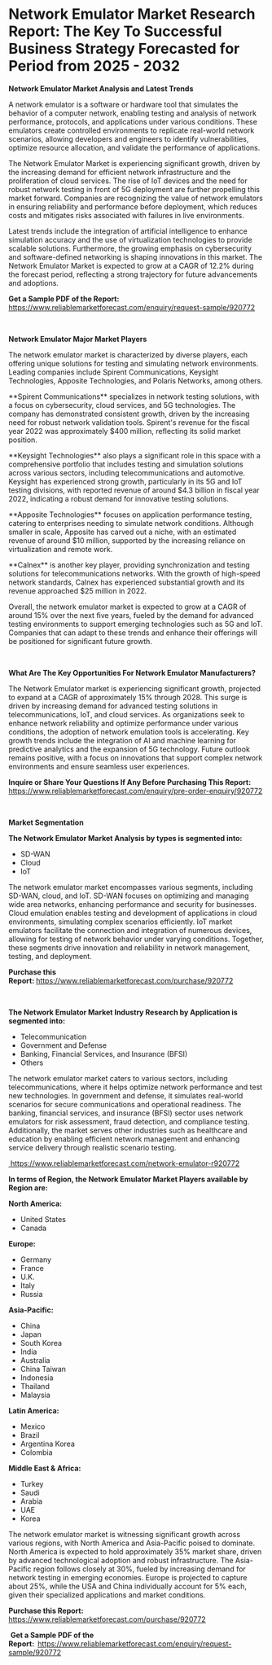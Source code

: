 <p><h1>Network Emulator Market Research Report: The Key To Successful Business Strategy Forecasted for Period from 2025 - 2032</h1></p><p><strong>Network Emulator Market Analysis and Latest Trends</strong></p>
<p><p>A network emulator is a software or hardware tool that simulates the behavior of a computer network, enabling testing and analysis of network performance, protocols, and applications under various conditions. These emulators create controlled environments to replicate real-world network scenarios, allowing developers and engineers to identify vulnerabilities, optimize resource allocation, and validate the performance of applications.</p><p>The Network Emulator Market is experiencing significant growth, driven by the increasing demand for efficient network infrastructure and the proliferation of cloud services. The rise of IoT devices and the need for robust network testing in front of 5G deployment are further propelling this market forward. Companies are recognizing the value of network emulators in ensuring reliability and performance before deployment, which reduces costs and mitigates risks associated with failures in live environments.</p><p>Latest trends include the integration of artificial intelligence to enhance simulation accuracy and the use of virtualization technologies to provide scalable solutions. Furthermore, the growing emphasis on cybersecurity and software-defined networking is shaping innovations in this market. The Network Emulator Market is expected to grow at a CAGR of 12.2% during the forecast period, reflecting a strong trajectory for future advancements and adoptions.</p></p>
<p><strong>Get a Sample PDF of the Report:&nbsp;</strong> <a href="https://www.reliablemarketforecast.com/enquiry/request-sample/920772?utm_campaign=3442&utm_medium=2&utm_source=Github&utm_content=ia&utm_term=18042025&utm_id=network-emulator">https://www.reliablemarketforecast.com/enquiry/request-sample/920772</a></p>
<p>&nbsp;</p>
<p><strong>Network Emulator Major Market Players</strong></p>
<p><p>The network emulator market is characterized by diverse players, each offering unique solutions for testing and simulating network environments. Leading companies include Spirent Communications, Keysight Technologies, Apposite Technologies, and Polaris Networks, among others.</p><p>**Spirent Communications** specializes in network testing solutions, with a focus on cybersecurity, cloud services, and 5G technologies. The company has demonstrated consistent growth, driven by the increasing need for robust network validation tools. Spirent's revenue for the fiscal year 2022 was approximately $400 million, reflecting its solid market position.</p><p>**Keysight Technologies** also plays a significant role in this space with a comprehensive portfolio that includes testing and simulation solutions across various sectors, including telecommunications and automotive. Keysight has experienced strong growth, particularly in its 5G and IoT testing divisions, with reported revenue of around $4.3 billion in fiscal year 2022, indicating a robust demand for innovative testing solutions.</p><p>**Apposite Technologies** focuses on application performance testing, catering to enterprises needing to simulate network conditions. Although smaller in scale, Apposite has carved out a niche, with an estimated revenue of around $10 million, supported by the increasing reliance on virtualization and remote work.</p><p>**Calnex** is another key player, providing synchronization and testing solutions for telecommunications networks. With the growth of high-speed network standards, Calnex has experienced substantial growth and its revenue approached $25 million in 2022.</p><p>Overall, the network emulator market is expected to grow at a CAGR of around 15% over the next five years, fueled by the demand for advanced testing environments to support emerging technologies such as 5G and IoT. Companies that can adapt to these trends and enhance their offerings will be positioned for significant future growth.</p></p>
<p>&nbsp;</p>
<p><strong>What Are The Key Opportunities For Network Emulator Manufacturers?</strong></p>
<p><p>The Network Emulator market is experiencing significant growth, projected to expand at a CAGR of approximately 15% through 2028. This surge is driven by increasing demand for advanced testing solutions in telecommunications, IoT, and cloud services. As organizations seek to enhance network reliability and optimize performance under various conditions, the adoption of network emulation tools is accelerating. Key growth trends include the integration of AI and machine learning for predictive analytics and the expansion of 5G technology. Future outlook remains positive, with a focus on innovations that support complex network environments and ensure seamless user experiences.</p></p>
<p><strong>Inquire or Share Your Questions If Any Before Purchasing This Report:</strong> <a href="https://www.reliablemarketforecast.com/enquiry/pre-order-enquiry/920772?utm_campaign=3442&utm_medium=2&utm_source=Github&utm_content=ia&utm_term=18042025&utm_id=network-emulator">https://www.reliablemarketforecast.com/enquiry/pre-order-enquiry/920772</a></p>
<p>&nbsp;</p>
<p><strong>Market Segmentation</strong></p>
<p><strong>The Network Emulator Market Analysis by types is segmented into:</strong></p>
<p><ul><li>SD-WAN</li><li>Cloud</li><li>IoT</li></ul></p>
<p><p>The network emulator market encompasses various segments, including SD-WAN, cloud, and IoT. SD-WAN focuses on optimizing and managing wide area networks, enhancing performance and security for businesses. Cloud emulation enables testing and development of applications in cloud environments, simulating complex scenarios efficiently. IoT market emulators facilitate the connection and integration of numerous devices, allowing for testing of network behavior under varying conditions. Together, these segments drive innovation and reliability in network management, testing, and deployment.</p></p>
<p><strong>Purchase this Report:&nbsp;</strong><a href="https://www.reliablemarketforecast.com/purchase/920772?utm_campaign=3442&utm_medium=2&utm_source=Github&utm_content=ia&utm_term=18042025&utm_id=network-emulator">https://www.reliablemarketforecast.com/purchase/920772</a></p>
<p>&nbsp;</p>
<p><strong>The Network Emulator Market Industry Research by Application is segmented into:</strong></p>
<p><ul><li>Telecommunication</li><li>Government and Defense</li><li>Banking, Financial Services, and Insurance (BFSI)</li><li>Others</li></ul></p>
<p><p>The network emulator market caters to various sectors, including telecommunications, where it helps optimize network performance and test new technologies. In government and defense, it simulates real-world scenarios for secure communications and operational readiness. The banking, financial services, and insurance (BFSI) sector uses network emulators for risk assessment, fraud detection, and compliance testing. Additionally, the market serves other industries such as healthcare and education by enabling efficient network management and enhancing service delivery through realistic scenario testing.</p></p>
<p><a href="https://www.reliablemarketforecast.com/network-emulator-r920772?utm_campaign=3442&utm_medium=2&utm_source=Github&utm_content=ia&utm_term=18042025&utm_id=network-emulator">&nbsp;https://www.reliablemarketforecast.com/network-emulator-r920772</a></p>
<p><strong>In terms of Region, the Network Emulator Market Players available by Region are:</strong></p>
<p>
    <p> <strong> North America: </strong>
        <ul>
            <li>United States</li>
            <li>Canada</li>
        </ul>
        </p> 
    <p> <strong> Europe: </strong>
        <ul>
            <li>Germany</li>
            <li>France</li>
            <li>U.K.</li>
            <li>Italy</li>
            <li>Russia</li>
        </ul>
        </p> 
    <p> <strong> Asia-Pacific: </strong>
        <ul>
            <li>China</li>
            <li>Japan</li>
            <li>South Korea</li>
            <li>India</li>
            <li>Australia</li>
            <li>China Taiwan</li>
            <li>Indonesia</li>
            <li>Thailand</li>
            <li>Malaysia</li>
        </ul>
        </p> 
    <p> <strong> Latin America: </strong>
        <ul>
            <li>Mexico</li>
            <li>Brazil</li>
            <li>Argentina Korea</li>
            <li>Colombia</li>
        </ul>
        </p> 
    <p> <strong> Middle East & Africa: </strong>
        <ul>
            <li>Turkey</li>
            <li>Saudi</li>
            <li>Arabia</li>
            <li>UAE</li>
            <li>Korea</li>
        </ul>
    </p>
    </p>
<p><p>The network emulator market is witnessing significant growth across various regions, with North America and Asia-Pacific poised to dominate. North America is expected to hold approximately 35% market share, driven by advanced technological adoption and robust infrastructure. The Asia-Pacific region follows closely at 30%, fueled by increasing demand for network testing in emerging economies. Europe is projected to capture about 25%, while the USA and China individually account for 5% each, given their specialized applications and market conditions.</p></p>
<p><strong>Purchase this Report: </strong><a href="https://www.reliablemarketforecast.com/purchase/920772?utm_campaign=3442&utm_medium=2&utm_source=Github&utm_content=ia&utm_term=18042025&utm_id=network-emulator">https://www.reliablemarketforecast.com/purchase/920772</a></p>
<p>&nbsp;<strong>Get a Sample PDF of the Report:&nbsp;&nbsp;</strong><a href="https://www.reliablemarketforecast.com/enquiry/request-sample/920772?utm_campaign=3442&utm_medium=2&utm_source=Github&utm_content=ia&utm_term=18042025&utm_id=network-emulator">https://www.reliablemarketforecast.com/enquiry/request-sample/920772</a></p>
<p><strong></strong></p>
<p><p></p><p></p><p></p></p>